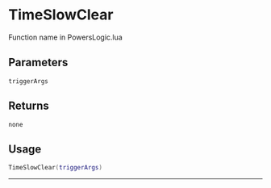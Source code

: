 # TimeSlowClear
Function name in PowersLogic.lua
## Parameters
`triggerArgs`
## Returns
`none`
## Usage
```lua
TimeSlowClear(triggerArgs)
```
---
